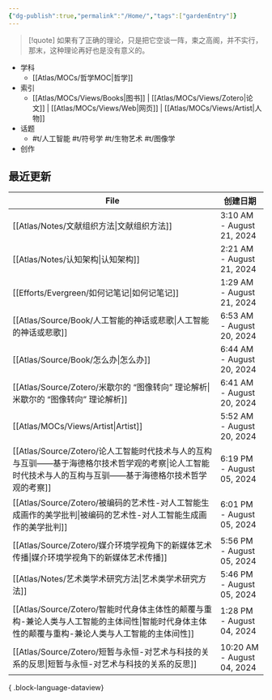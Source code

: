 ```yaml
---
{"dg-publish":true,"permalink":"/Home/","tags":["gardenEntry"]}
---
```



> [!quote] 如果有了正确的理论，只是把它空谈一阵，束之高阁，并不实行，那末，这种理论再好也是没有意义的。

- 学科
	- [[Atlas/MOCs/哲学MOC\|哲学]]
- 索引
	- [[Atlas/MOCs/Views/Books\|图书]] | [[Atlas/MOCs/Views/Zotero\|论文]] | [[Atlas/MOCs/Views/Web\|网页]] | [[Atlas/MOCs/Views/Artist\|人物]]
- 话题
	- #t/人工智能 #t/符号学 #t/生物艺术 #t/图像学
- 创作

## 最近更新

| File                                                                                            | 创建日期                       |
| ----------------------------------------------------------------------------------------------- | -------------------------- |
| [[Atlas/Notes/文献组织方法\|文献组织方法]]                                                               | 3:10 AM - August 21, 2024  |
| [[Atlas/Notes/认知架构\|认知架构]]                                                                   | 2:21 AM - August 21, 2024  |
| [[Efforts/Evergreen/如何记笔记\|如何记笔记]]                                                           | 1:29 AM - August 21, 2024  |
| [[Atlas/Source/Book/人工智能的神话或悲歌\|人工智能的神话或悲歌]]                                                 | 6:53 AM - August 20, 2024  |
| [[Atlas/Source/Book/怎么办\|怎么办]]                                                               | 6:44 AM - August 20, 2024  |
| [[Atlas/Source/Zotero/米歇尔的 “图像转向” 理论解析\|米歇尔的 “图像转向” 理论解析]]                                   | 6:41 AM - August 20, 2024  |
| [[Atlas/MOCs/Views/Artist\|Artist]]                                                          | 5:52 AM - August 20, 2024  |
| [[Atlas/Source/Zotero/论人工智能时代技术与人的互构与互驯——基于海德格尔技术哲学观的考察\|论人工智能时代技术与人的互构与互驯——基于海德格尔技术哲学观的考察]] | 6:19 PM - August 05, 2024  |
| [[Atlas/Source/Zotero/被编码的艺术性-对人工智能生成画作的美学批判\|被编码的艺术性-对人工智能生成画作的美学批判]]                       | 6:01 PM - August 05, 2024  |
| [[Atlas/Source/Zotero/媒介环境学视角下的新媒体艺术传播\|媒介环境学视角下的新媒体艺术传播]]                                   | 5:56 PM - August 05, 2024  |
| [[Atlas/Notes/艺术类学术研究方法\|艺术类学术研究方法]]                                                         | 5:46 PM - August 05, 2024  |
| [[Atlas/Source/Zotero/智能时代身体主体性的颠覆与重构-兼论人类与人工智能的主体间性\|智能时代身体主体性的颠覆与重构-兼论人类与人工智能的主体间性]]       | 1:28 PM - August 04, 2024  |
| [[Atlas/Source/Zotero/短暂与永恒-对艺术与科技的关系的反思\|短暂与永恒-对艺术与科技的关系的反思]]                               | 10:20 AM - August 04, 2024 |

{ .block-language-dataview}
